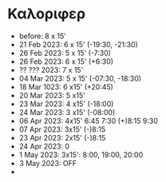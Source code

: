 # Καλοριφερ

- before: 8 x 15'
- 21 Feb 2023: 6 x 15' (-19:30, -21:30)
- 26 Feb 2023: 5 x 15' (-7:30)
- 26 Feb 2023: 6 x 15' (+6:30)
- ?? ??? 2023: 7 x 15'
- 04 Mar 2023: 5 x 15' (-07:30, -18:30)
- 18 Mar 1023: 6 x15' (+20:45)
- 20 Mar 2023: 5 x15'
- 23 Mar 2023: 4 x15' (-18:00)
- 24 Mar 2023: 3 x15' (-08:00)
- 06 Apr 2023: 4x15' 6:45 7:30 (+)8:15 9:30
- 07 Apr 2023: 3x15' (-)8:15
- 23 Apr 2023: 2x15' (-)8:15
- 24 Apr 2023: 0
- 1 May 2023: 3x15': 8:00, 19:00, 20:00
- 3 May 2023: OFF
-
